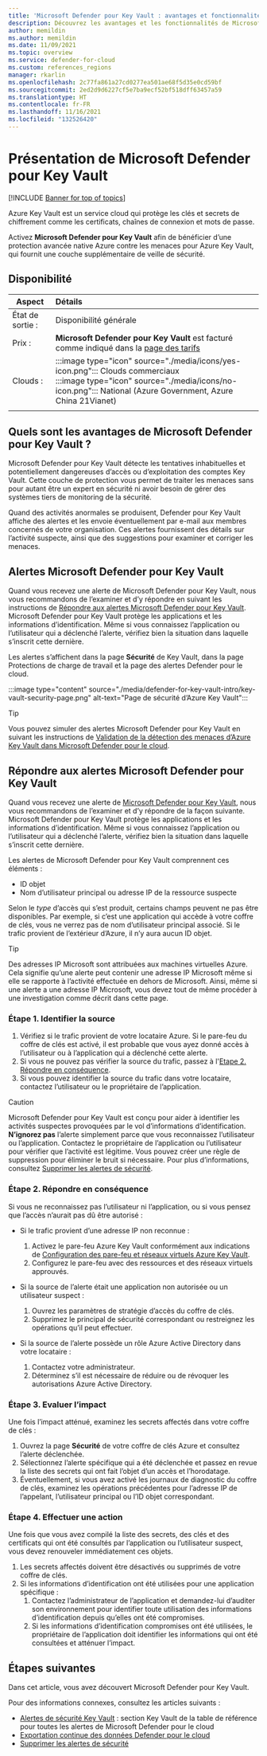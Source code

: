 ```yaml
---
title: 'Microsoft Defender pour Key Vault : avantages et fonctionnalités'
description: Découvrez les avantages et les fonctionnalités de Microsoft Defender pour Key Vault.
author: memildin
ms.author: memildin
ms.date: 11/09/2021
ms.topic: overview
ms.service: defender-for-cloud
ms.custom: references_regions
manager: rkarlin
ms.openlocfilehash: 2c77fa861a27cd0277ea501ae68f5d35e0cd59bf
ms.sourcegitcommit: 2ed2d9d6227cf5e7ba9ecf52bf518dff63457a59
ms.translationtype: HT
ms.contentlocale: fr-FR
ms.lasthandoff: 11/16/2021
ms.locfileid: "132526420"
---
```

# <a name="introduction-to-microsoft-defender-for-key-vault"></a>Présentation de Microsoft Defender pour Key Vault

[!INCLUDE [Banner for top of topics](./includes/banner.md)]

Azure Key Vault est un service cloud qui protège les clés et secrets de chiffrement comme les certificats, chaînes de connexion et mots de passe. 

Activez **Microsoft Defender pour Key Vault** afin de bénéficier d’une protection avancée native Azure contre les menaces pour Azure Key Vault, qui fournit une couche supplémentaire de veille de sécurité. 

## <a name="availability"></a>Disponibilité

|Aspect|Détails|
|----|:----|
|État de sortie :|Disponibilité générale|
|Prix :|**Microsoft Defender pour Key Vault** est facturé comme indiqué dans la [page des tarifs](https://azure.microsoft.com/pricing/details/security-center/)|
|Clouds :|:::image type="icon" source="./media/icons/yes-icon.png"::: Clouds commerciaux<br>:::image type="icon" source="./media/icons/no-icon.png"::: National (Azure Government, Azure China 21Vianet)|
|||

## <a name="what-are-the-benefits-of-microsoft-defender-for-key-vault"></a>Quels sont les avantages de Microsoft Defender pour Key Vault ?

Microsoft Defender pour Key Vault détecte les tentatives inhabituelles et potentiellement dangereuses d’accès ou d’exploitation des comptes Key Vault. Cette couche de protection vous permet de traiter les menaces sans pour autant être un expert en sécurité ni avoir besoin de gérer des systèmes tiers de monitoring de la sécurité.

Quand des activités anormales se produisent, Defender pour Key Vault affiche des alertes et les envoie éventuellement par e-mail aux membres concernés de votre organisation. Ces alertes fournissent des détails sur l’activité suspecte, ainsi que des suggestions pour examiner et corriger les menaces. 

## <a name="microsoft-defender-for-key-vault-alerts"></a>Alertes Microsoft Defender pour Key Vault
Quand vous recevez une alerte de Microsoft Defender pour Key Vault, nous vous recommandons de l’examiner et d’y répondre en suivant les instructions de [Répondre aux alertes Microsoft Defender pour Key Vault](defender-for-key-vault-usage.md). Microsoft Defender pour Key Vault protège les applications et les informations d’identification. Même si vous connaissez l’application ou l’utilisateur qui a déclenché l’alerte, vérifiez bien la situation dans laquelle s’inscrit cette dernière.

Les alertes s’affichent dans la page **Sécurité** de Key Vault, dans la page Protections de charge de travail et la page des alertes Defender pour le cloud.

:::image type="content" source="./media/defender-for-key-vault-intro/key-vault-security-page.png" alt-text="Page de sécurité d’Azure Key Vault":::


> [!TIP]
> Vous pouvez simuler des alertes Microsoft Defender pour Key Vault en suivant les instructions de [Validation de la détection des menaces d’Azure Key Vault dans Microsoft Defender pour le cloud](https://techcommunity.microsoft.com/t5/azure-security-center/validating-azure-key-vault-threat-detection-in-azure-security/ba-p/1220336).


## <a name="respond-to-microsoft-defender-for-key-vault-alerts"></a>Répondre aux alertes Microsoft Defender pour Key Vault
Quand vous recevez une alerte de [Microsoft Defender pour Key Vault](defender-for-key-vault-introduction.md), nous vous recommandons de l’examiner et d’y répondre de la façon suivante. Microsoft Defender pour Key Vault protège les applications et les informations d’identification. Même si vous connaissez l’application ou l’utilisateur qui a déclenché l’alerte, vérifiez bien la situation dans laquelle s’inscrit cette dernière.  

Les alertes de Microsoft Defender pour Key Vault comprennent ces éléments :

- ID objet
- Nom d’utilisateur principal ou adresse IP de la ressource suspecte 

Selon le *type* d’accès qui s’est produit, certains champs peuvent ne pas être disponibles. Par exemple, si c’est une application qui accède à votre coffre de clés, vous ne verrez pas de nom d’utilisateur principal associé. Si le trafic provient de l’extérieur d’Azure, il n’y aura aucun ID objet.

> [!TIP]
> Des adresses IP Microsoft sont attribuées aux machines virtuelles Azure. Cela signifie qu’une alerte peut contenir une adresse IP Microsoft même si elle se rapporte à l’activité effectuée en dehors de Microsoft. Ainsi, même si une alerte a une adresse IP Microsoft, vous devez tout de même procéder à une investigation comme décrit dans cette page.

### <a name="step-1-identify-the-source"></a>Étape 1. Identifier la source

1. Vérifiez si le trafic provient de votre locataire Azure. Si le pare-feu du coffre de clés est activé, il est probable que vous ayez donné accès à l’utilisateur ou à l’application qui a déclenché cette alerte.
1. Si vous ne pouvez pas vérifier la source du trafic, passez à l'[Etape 2. Répondre en conséquence](#step-2-respond-accordingly).
1. Si vous pouvez identifier la source du trafic dans votre locataire, contactez l’utilisateur ou le propriétaire de l’application. 

> [!CAUTION]
> Microsoft Defender pour Key Vault est conçu pour aider à identifier les activités suspectes provoquées par le vol d’informations d’identification. **N’ignorez pas** l’alerte simplement parce que vous reconnaissez l’utilisateur ou l’application. Contactez le propriétaire de l’application ou l’utilisateur pour vérifier que l’activité est légitime. Vous pouvez créer une règle de suppression pour éliminer le bruit si nécessaire. Pour plus d’informations, consultez [Supprimer les alertes de sécurité](alerts-suppression-rules.md).


### <a name="step-2-respond-accordingly"></a>Étape 2. Répondre en conséquence 
Si vous ne reconnaissez pas l’utilisateur ni l’application, ou si vous pensez que l’accès n’aurait pas dû être autorisé :

- Si le trafic provient d’une adresse IP non reconnue :
    1. Activez le pare-feu Azure Key Vault conformément aux indications de [Configuration des pare-feu et réseaux virtuels Azure Key Vault](../key-vault/general/network-security.md).
    1. Configurez le pare-feu avec des ressources et des réseaux virtuels approuvés.

- Si la source de l’alerte était une application non autorisée ou un utilisateur suspect :
    1. Ouvrez les paramètres de stratégie d’accès du coffre de clés.
    1. Supprimez le principal de sécurité correspondant ou restreignez les opérations qu’il peut effectuer.  

- Si la source de l’alerte possède un rôle Azure Active Directory dans votre locataire :
    1. Contactez votre administrateur.
    1. Déterminez s’il est nécessaire de réduire ou de révoquer les autorisations Azure Active Directory.

### <a name="step-3-measure-the-impact"></a>Étape 3. Evaluer l’impact
Une fois l’impact atténué, examinez les secrets affectés dans votre coffre de clés :
1. Ouvrez la page **Sécurité** de votre coffre de clés Azure et consultez l’alerte déclenchée.
1. Sélectionnez l’alerte spécifique qui a été déclenchée et passez en revue la liste des secrets qui ont fait l’objet d’un accès et l’horodatage.
1. Éventuellement, si vous avez activé les journaux de diagnostic du coffre de clés, examinez les opérations précédentes pour l’adresse IP de l’appelant, l’utilisateur principal ou l’ID objet correspondant.  

### <a name="step-4-take-action"></a>Étape 4. Effectuer une action 
Une fois que vous avez compilé la liste des secrets, des clés et des certificats qui ont été consultés par l’application ou l’utilisateur suspect, vous devez renouveler immédiatement ces objets.

1. Les secrets affectés doivent être désactivés ou supprimés de votre coffre de clés.
1. Si les informations d’identification ont été utilisées pour une application spécifique :
    1. Contactez l’administrateur de l’application et demandez-lui d’auditer son environnement pour identifier toute utilisation des informations d’identification depuis qu’elles ont été compromises.
    1. Si les informations d’identification compromises ont été utilisées, le propriétaire de l’application doit identifier les informations qui ont été consultées et atténuer l’impact.

## <a name="next-steps"></a>Étapes suivantes

Dans cet article, vous avez découvert Microsoft Defender pour Key Vault.

Pour des informations connexes, consultez les articles suivants : 

- [Alertes de sécurité Key Vault](alerts-reference.md#alerts-azurekv) : section Key Vault de la table de référence pour toutes les alertes de Microsoft Defender pour le cloud
- [Exportation continue des données Defender pour le cloud](continuous-export.md)
- [Supprimer les alertes de sécurité](alerts-suppression-rules.md)
